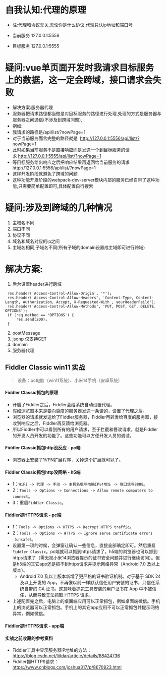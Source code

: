 # 自我认知:代理的原理
* 注:代理和协议无关,无论你是什么协议,代理只认ip地址和端口号

* 当前服务 127.0.0.1:5556
* 目标服务 127.0.0.1:5555

# 疑问:vue单页面开发时我请求目标服务上的数据，这一定会跨域，接口请求会失败
* 解决方案:服务器代理
* 服务器把请求路径都当做是对目标服务的路径进行处理,处理的方式是服务器与服务器之间通信(不涉及到跨域问题),
* 例如:
* 我请求的路径是/api/list/?nowPage=1     
* 对于当前服务而言完整的路径就是  http://127.0.0.1:5556/api/list/?nowPage=1
* 此时如果当前服务不是直接响应而是发送一个到目标服务的请求 http://127.0.0.1:5555/api/list/?nowPage=1
* 等目标服务给出响应之后把响应结果再返回给当前服务的请求http://127.0.0.1:5556/api/list/?nowPage=1
* 这样开发阶段就避免了跨域的问题
* 这种功能开发阶段的webpack-dev-server模块内部的服务已经自带了这种功能,只需要简单配置即可,具体配置自行搜索

# 疑问:涉及到跨域的几种情况
1. 主域名不同
2. 端口不同
3. 协议不同
4. 域名和域名对应的ip之间
5. 主域名相同,子域名不同(所有子域的domain设置成主域即可进行跨域)

# 解决方案:
1. 后台设置header进行跨域
```
 res.header('Access-Control-Allow-Origin', '*');
 res.header('Access-Control-Allow-Headers', 'Content-Type, Content-Length, Authorization, Accept, X-Requested-With , yourHeaderFeild');
 res.header('Access-Control-Allow-Methods', 'PUT, POST, GET, DELETE, OPTIONS');
 if (req.method == 'OPTIONS') {
     res.send(200);
 }
```
2. postMessage
3. jsonp  仅支持GET
4. domain
5. 服务器代理

## Fiddler Classic win11 实战
> 设备：pc电脑（win11系统）、小米14手机（安卓系统）
#### Fiddler Classic抓包的原理
* 开启了Fiddler之后，Fiddler会给系统自动设置代理。
* 假如浏览器本来是要向百度的服务器发送一条请的，设置了代理之后。
* 浏览器的请求就发送给了Fiddler服务器，Fiddler再转发给百度的服务器，接收到响应之后，Fiddler再反馈给浏览器。
* 所以Fiddler中可以看到所有的用户请求，至于拦截和篡改请求，就是Fiddler的开发人员开发的功能了。这些功能可以方便开发人员的调试。
#### Fiddler Classic抓包http没反应 - pc端
* 浏览器上安装了1VPN扩展程序，关掉这个扩展就可以了。
#### Fiddler Classic抓包http没网络 - h5端
* 1：`WiFi -> 代理 -> 手动 -> 主机名填写电脑IPv4地址 -> 端口填写8888`。
* 2：`Tools -> Options -> Connections -> Allow remote computers to connect`。
* 3：重启`Fiddler Classic`。
#### Fiddler抓HTTPS请求 - pc端
* 1：`Tools -> Options -> HTTPS -> Decrypt HTTPS traffic`。
* 2：`Tools -> Options -> HTTPS -> Ignore serve certificate errors（unsafe）`。
* 设置第一项的时候，会弹窗让确认一些信息，直接全部确定即可。然后重启`Fiddler Classic`。pc端就可以抓到https请求了。h5端的浏览器也可以抓到https请求了（需无视小米14浏览器提示的证书安全问题并进行继续访问）。但是h5端的其它app还是抓不到https请求并提示网络异常（Android 7.0 及以上版本）。
  - Android 7.0 及以上版本新增了更严格的证书验证机制。对于基于 SDK 24 及以上开发的 App，不再像以前一样默认信任用户安装的证书，只信任系统自带的 CA 证书。这意味着抓包工具安装的用户证书在 App 中不被信任，从而导致无法抓取 HTTPS 请求。
* 上述配置完之后，电脑上的桌面端应用可以正常抓包，例如桌面端微信。手机上的浏览器可以正常抓包。手机上的其它app应用不可以正常抓包并提示网络异常，例如微信。
#### Fiddler抓HTTPS请求 - app端
#### 实战之前收藏的参考资料
* Fiddler工具中显示服务器IP地址的方法：https://blog.csdn.net/liitdar/article/details/88424736
* Fiddler抓HTTPS请求：https://www.cnblogs.com/joshua317/p/8670923.html
